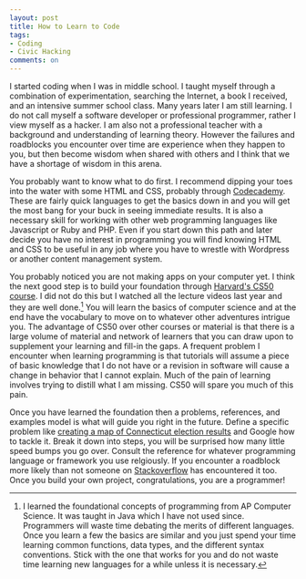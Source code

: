 ```yaml
---
layout: post
title: How to Learn to Code
tags: 
- Coding
- Civic Hacking
comments: on
---
```

I started coding when I was in middle school. I taught myself through a combination of experimentation, searching the Internet, a book I received, and an intensive summer school class. Many years later I am still learning. I do not call myself a software developer or professional programmer, rather I view myself as a hacker. I am also not a professional teacher with a background and understanding of learning theory. However the failures and roadblocks you encounter over time are experience when they happen to you, but then become wisdom when shared with others and I think that we have a shortage of wisdom in this arena.

You probably want to know what to do first. I recommend dipping your toes into the water with some HTML and CSS, probably through [Codecademy](http://www.codecademy.com/tracks/web). These are fairly quick languages to get the basics down in and you will get the most bang for your buck in seeing immediate results. It is also a necessary skill for working with other web programming languages like Javascript or Ruby and PHP. Even if you start down this path and later decide you have no interest in programming you will find knowing HTML and CSS to be useful in any job where you have to wrestle with Wordpress or another content management system.

You probably noticed you are not making apps on your computer yet. I think the next good step is to build your foundation through [Harvard's CS50 course](http://cs50.tv). I did not do this but I watched all the lecture videos last year and they are well done.[^1] You will learn the basics of computer science and at the end have the vocabulary to move on to whatever other adventures intrigue you. The advantage of CS50 over other courses or material is that there is a large volume of material and network of learners that you can draw upon to supplement your learning and fill-in the gaps. A frequent problem I encounter when learning programming is that tutorials will assume a piece of basic knowledge that I do not have or a revision in software will cause a change in behavior that I cannot explain. Much of the pain of learning involves trying to distill what I am missing. CS50 will spare you much of this pain.

Once you have learned the foundation then a problems, references, and examples model is what will guide you right in the future. Define a specific problem like [creating a map of Connecticut election results](https://github.com/mzagaja/election_maps) and Google how to tackle it. Break it down into steps, you will be surprised how many little speed bumps you go over. Consult the reference for whatever programming language or framework you use relgiously. If you encounter a roadblock more likely than not someone on [Stackoverflow](http://stackoverflow.com) has encountered it too. Once you build your own project, congratulations, you are a programmer!

[^1]: I learned the foundational concepts of programming from AP Computer Science. It was taught in Java which I have not used since. Programmers will waste time debating the merits of different languages. Once you learn a few the basics are similar and you just spend your time learning common functions, data types, and the different syntax conventions. Stick with the one that works for you and do not waste time learning new languages for a while unless it is necessary.